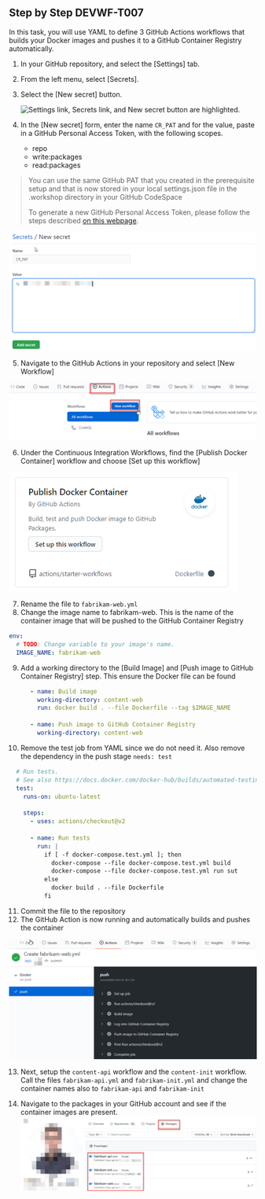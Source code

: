 ## Step by Step DEVWF-T007

In this task, you will use YAML to define 3 GitHub Actions workflows that builds your Docker images and pushes it to a GitHub Container Registry automatically.

1. In your GitHub repository, and select the [Settings] tab.

2. From the left menu, select [Secrets].

3. Select the [New secret] button.

    ![Settings link, Secrets link, and New secret button are highlighted.](/assets/2020-08-24-21-45-42.png "GitHub Repository secrets")

4. In the [New secret] form, enter the name `CR_PAT` and for the value, paste in a GitHub Personal Access Token, with the following scopes.
    * repo
    * write:packages
    * read:packages

> You can use the same GitHub PAT that you created in the prerequisite setup and that is now stored in your local settings.json file in the .workshop directory in your GitHub CodeSpace
>
> To generate a new GitHub Personal Access Token, please follow the steps described [on this webpage](https://docs.github.com/en/free-pro-team@latest/github/authenticating-to-github/creating-a-personal-access-token).

![A screen that show how to add a new secret](/Assets/newsecret.png)

5. Navigate to the GitHub Actions in your repository and select [New Workflow]

![A screen that shows how to start a new Workflow for GitHub Actions](/Assets/newworkflow.png)

6. Under the Continuous Integration Workflows, find the [Publish Docker Container] workflow and choose [Set up this workflow]

![A screenshot of the GitHub Action for Publishing Docker Files](/Assets/PublishDocker.png)

7. Rename the file to `fabrikam-web.yml`
8. Change the image name to fabrikam-web. This is the name of the container image that will be pushed to the GitHub Container Registry

```YAML
env:
  # TODO: Change variable to your image's name.
  IMAGE_NAME: fabrikam-web
```

9. Add a working directory to the [Build Image] and [Push image to GitHub Container Registry] step. This ensure the Docker file can be found

```YAML
      - name: Build image
        working-directory: content-web
        run: docker build . --file Dockerfile --tag $IMAGE_NAME

      - name: Push image to GitHub Container Registry
        working-directory: content-web
```
10. Remove the test job from YAML since we do not need it. Also remove the dependency in the push stage `needs: test`

```YAML
  # Run tests.
  # See also https://docs.docker.com/docker-hub/builds/automated-testing/
  test:
    runs-on: ubuntu-latest

    steps:
      - uses: actions/checkout@v2

      - name: Run tests
        run: |
          if [ -f docker-compose.test.yml ]; then
            docker-compose --file docker-compose.test.yml build
            docker-compose --file docker-compose.test.yml run sut
          else
            docker build . --file Dockerfile
          fi
```

11. Commit the file to the repository
12. The GitHub Action is now running and automatically builds and pushes the container

![Screen that shows that the GitHub action build succeeded](/Assets/buildsucceed.png)

13. Next, setup the `content-api` workflow and the `content-init` workflow. Call the files `fabrikam-api.yml` and `fabrikam-init.yml` and change the container names also to `fabrikam-api` and `fabrikam-init`

14. Navigate to the packages in your GitHub account and see if the container images are present.
![Overview of all packages of a GitHub account](/Assets/packages.png)
